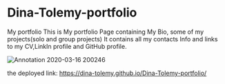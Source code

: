 # Dina-Tolemy-portfolio
My portfolio
This is My portfolio Page containing My Bio, some of my projects(solo and group projects)
It contains all my contacts Info and links to my CV,LinkIn profile and GitHub profile.

![Annotation 2020-03-16 200246](https://user-images.githubusercontent.com/55872249/76740057-5889db00-67c1-11ea-9765-a3be467b9562.png)



the deployed link: https://dina-tolemy.github.io/Dina-Tolemy-portfolio/
